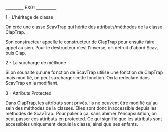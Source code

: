_________ EX01 __________

1 - L'héritage de classe

On crée une classe ScavTrap qui hérite des attributs/méthodes de la classe ClapTrap.

Son constructeur appelle le constructeur de ClapTrap pour ensuite faire appel au sien. Pour le destructeur c'est l'inverse, on détruit d'abord Scav, puis Clap.

2 - La surcharge de méthode 

Si on souhaite qu'une fonction de ScavTrap utilise une fonction de ClapTrap mais modifié, on peut surcharger cette fonction. On la redéclare dans ScavTrap en la modifiant.

3 - Attributs Protected

Dans ClapTrap, les attributs sont privés. Ils ne peuvent être modifié qu'au sein des méthodes de la classes. Elles sont donc inaccessible depuis les méthodes de ScavTrap. 
Pour palier à ça, sans abimer l'encapsulation, on peut passer ces attributs en protected. Ce qui signifie que les attributs sont accessibles uniquement depuis la classe, ainsi que ses enfants.